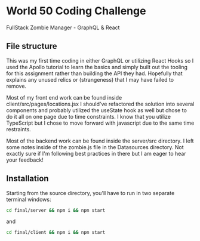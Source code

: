 # World 50 Coding Challenge

FullStack Zombie Manager - GraphQL & React

## File structure

This was my first time coding in either GraphQL or utilizing React Hooks so I used the Apollo tutorial to learn the basics and simply built out the tooling for this assignment rather than building the API they had.  Hopefully that explains any unused relics or (strangeness) that I may have failed to remove.

Most of my front end work can be found inside client/src/pages/locations.jsx  I should've refactored the solution into several components and probably utilized the useState hook as well but chose to do it all on one page due to time constraints.  I know that you utilize TypeScript but I chose to move forward with javascript due to the same time restraints.  

Most of the backend work can be found inside the server/src directory.  I left some notes inside of the zombie.js file in the Datasources directory.  Not exactly sure if I'm following best practices in there but I am eager to hear your feedback!

## Installation

Starting from the source directory, you'll have to run in two separate terminal windows:

```bash
cd final/server && npm i && npm start
```

and

```bash
cd final/client && npm i && npm start
```
